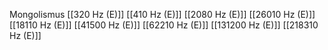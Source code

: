 Mongolismus
[[320 Hz (E)]]
[[410 Hz (E)]]
[[2080 Hz (E)]]
[[26010 Hz (E)]]
[[18110 Hz (E)]]
[[41500 Hz (E)]]
[[62210 Hz (E)]]
[[131200 Hz (E)]]
[[218310 Hz (E)]]